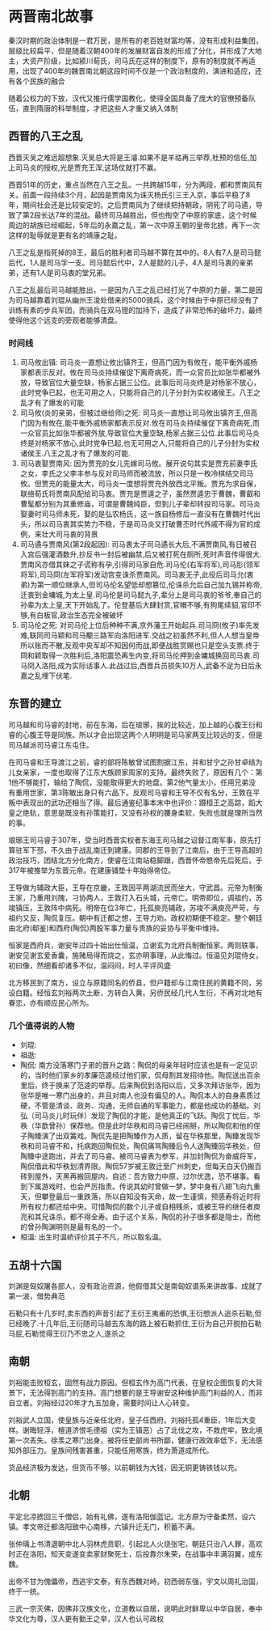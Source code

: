 # 两晋南北故事

秦汉时期的政治体制是一君万民，是所有的老百姓财富均等，没有形成利益集团，层级比较扁平，但是随着汉朝400年的发展财富自发的形成了分化，并形成了大地主，大资产阶级，比如颍川荀氏，司马氏在这样的制度下，原有的制度就不再适用，出现了400年的魏晋南北朝这段时间不仅是一个政治制度的，演进和适应，还有各个民族的融合

随着公权力的下放，汉代又推行儒学国教化，使得全国具备了庞大的官僚预备队伍，直到隋唐的科举制度，才把这些人才重又纳入体制

## 西晋的八王之乱

西晋灭吴之难远超想象.灭吴总大将是王濬.如果不是羊祜再三举荐,杜预的信任,加上司马炎的授权,光是贾充王浑,这场仗就打不赢。

西晋51年的历史，重点当然在八王之乱。一共跨越15年，分为两段，都和贾南风有关。前面一段持续3个月，起因是贾南风为诛灭杨氏引三王入京，事后平稳了8年，期间社会还是比较安定的。之后贾南风为了继续把持朝政，阴死了司马遹，导致了第2段长达7年的混战。最终司马越胜出，但也掏空了中原的家底，这个时候周边的胡族已经崛起，5年后的永嘉之乱，第一次中原王朝的皇帝北掳，再下一次这样的耻辱就是更有名的靖康之耻。

八王之乱是指死掉的8王，最后的胜利者司马越不算在其中的。8人有7人是司马懿后代，1人是司马孚一支。司马懿后代中，2人是懿的儿子，4人是司马衷的亲弟弟，还有1人是司马衷的堂兄弟。

八王之乱最后司马越能胜出，一是因为八王之乱已经打光了中原的力量，第二是因为司马越靠着刘琨从幽州王浚处借来的5000骑兵，这个时候由于中原已经没有了训练有素的步兵军团，而骑兵在双马镫的加持下，造成了非常恐怖的破坏力，最终使得他这个远支的旁观者能够清盘。

### 时间线

1. 司马攸出镇: 司马炎一直想让攸出镇齐王，但高门因为有攸在，能平衡外戚杨家都表示反对。攸在司马炎持续催促下离奇病死，而一众官员比如张华都被外放，导致官位大量空缺，杨家占据三公位。此事后司马炎终是对杨家不放心，此时党争已起，也无可用之人，只能将自己的儿子分封为实权诸侯王。八王之乱才有了爆发的可能
2. 司马攸(炎的亲弟，但被过继给师)之死: 司马炎一直想让司马攸出镇齐王,但高门因为有攸在,能平衡外戚杨家都表示反对.攸在司马炎持续催促下离奇病死,而一众官员比如张华都被外放,导致官位大量空缺,杨家占据三公位.此事后司马炎终是对杨家不放心,此时党争已起,也无可用之人,只能将自己的儿子分封为实权诸侯王.八王之乱才有了爆发的可能.
3. 司马衷娶贾南风: 因为贾充的女儿先嫁司马攸。展开说句其实是贾充前妻李氏之女，李氏之父李丰参与反对司马师而被流放，所以只是一枚冷棋结交司马攸。但贾充的能量太大，司马炎一度想将贾充外放西北平叛。贾充为求自保，联络荀氏将贾南风配给司马衷。贾充是贾逵之子，虽然贾逵忠于曹魏，曹叡和曹髦都分别为其重修庙，可谓是曹魏纯臣，但到儿子辈却转投司马家。司马炎娶妻时司马师未死，娶的是弘农杨氏，这一族自杨修后一直没有在曹魏时代出头，所以司马衷其实势力不稳，于是司马炎又打破曹丕时代外戚不得为官的成例，来壮大司马衷的背景
4. 司马遹与贾南风(第2段起因): 司马衷太子司马遹长大后,不满贾南风,有日被召入宫后强灌酒数升,抄反书一封后被幽禁,后又被打死在厕所,死时声音传得很大.贾南风亦借其妹之子谎称有孕,引得司马家自危.司马伦(右军将军),司马肜(领军将军),司马冏(左军将军)发动宫变诛杀贾南风。司马衷无子,此役后司马允(衷弟)为第一顺位继承人,但司马伦名望低却想篡位,伦诛杀允后自己加九锡并称帝,迁衷到金墉城,为太上皇.司马伦是司马懿九子,辈分上是司马衷的爷爷,奉自己的孙辈为太上皇,天下开始乱了。伦登基后大肆封赏,官帽不够,有狗尾续貂,官印不够,有白板官,政治生态完全被破坏
5. 司马伦之死: 对司马伦上位后种种不满,京外藩王开始起兵.司马冏(攸子)率先发难,联同司马颖和司马颙三路军向洛阳进军.交战之初虽然不利,但人人想当皇帝所以账而不散,反观中央军却不知因何而战,即便战胜赏赐也只是空头支票.终于冏和颖取得一次胜利后,洛阳震恐再生内变,将司马伦押到金墉城换回司马衷.司马冏入洛阳,成为实际话事人.此战过后,西晋兵员损失10万人,武备不足为日后永嘉之乱埋下伏笔.

## 东晋的建立

司马越和司马睿的封地，前在东海，后在琅琊，挨的比较近，加上越的心腹王衍和睿的心腹王导是同族。所以才会出现这两个人明明是司马家两支比较远的支，但是司马越派司马睿江东屯住。

在司马睿和王导渡江之前，睿的部将陈敏曾试图割据江东，并和甘宁之孙甘卓结为儿女亲家，一度也取得了江东大族顾家周家的支持。最终失败了，原因有几个：第1他不够能打，输给了陶侃，没能取得更大的地盘。第2他气量太小，任用兄弟没有重用世家，第3陈敏出身只有六品下。反观司马睿和王导不仅有名分，王敦在平叛中表现出的武功还相当了得。最后通鉴纪事本末中也评价：蹑桓王之高踪，蹈大皇之绝轨，意思是既没有孙策能打，又没有孙权的腰身柔软，失败也就是理所当然的事。

琅琊王司马睿于307年，受当时西晋实权者东海王司马越之诏督江南军事，原先打算驻军下邳，不久由于战乱南迁到建康。同郡的王导到了江南后，由于王导高超的政治技巧，团结北方分化南方，使睿在江南站稳脚跟，西晋怀帝愍帝先后死后，于317年被推举为东晋元帝。在建康铺垫十年始得帝位。

王导做为辅政大臣，王导在京畿，王敦因平两湖流民而坐大，守武昌。元帝为制衡王家，乃重用刘隗，刁协两人，王敦打入石头城，元帝亡。明帝即位，调祖约，苏竣镇压，王敦阵中病死。明帝在位3年亡，托孤庾亮辅政，苏竣不满庾亮严苛，与祖约又反，陶侃复压。朝中有迁都之想，王导力劝。政权初期便不稳定。整个朝廷由北府(郗鉴)和西府(陶侃)两股军事力量与贵族的妥协与平衡中维持。

恒家是西府兵，谢安年过四十始出仕恒温，立谢玄为北府兵制衡恒家。两则轶事，谢安见谢玄爱香囊，施赌局得而烧之，玄亦明事理，从此悔过。恒温见刘琨侍女，初曰像，然细看却诸多不似，温闷闷，时人平评风盛

北方移民到了南方，设立与原籍同名的侨县，但户籍却与江南住民的黄籍不同，另设白籍。经恒玄刘裕两次土断，方转白入黄。另侨民经几代人生衍，不再对北地有眷恋，亦有顺应民心所为。

### 几个值得说的人物

* 刘琨: 
* 祖逖: 
* 陶侃: 南方没落寒门子弟的晋升之路：陶侃的母亲年轻时应该也是有一定见识的，当时他们家乡的孝廉范逵经过他们家，侃母割其发招待他。陶侃送出百余里后，终于换来了范逵的举荐。后来陶侃到洛阳以后，又多次拜访张华，因为张华是唯一寒门出身的，并且对南人也没有偏见的人。陶侃本人的自身素质过硬，不管是清谈、政务、沟通，无师自通的军事能力，都是他成功的基础。刘弘（司马炎儿时玩伴）发现了陶侃的才能，是他真正的飞跃。陶侃丁忧后，华秩（华歆曾孙）保荐他。但是此时华秩和司马睿已经闹掰，所以陶侃和他的侄子陶臻演了出双簧戏。陶侃先是把陶臻作为人质，留在华秩那里，陶臻发现华秩和司马睿不和，托病跑回陶侃处，陶侃痛骂陶臻后令人送陶臻回华秩处，但陶臻中途跑出，并去了司马睿。被司马睿表为参军，并加封陶侃为奋威将军，陶侃借此和华秩划清界限。陶侃57岁被王敦迁至广州刺史，但每天白天仍搬百砖到屋外，天黑再搬回屋内，自述：吾方致力中原，过尔优逸，恐不堪事。看到下属游戏时，也会严厉指责。传说其幼时曾做一梦，梦中身有八翅飞向九重天，但攀登最后一重跌落，所以自知没有天命，故一生谨慎，预感寿将近时将所有权力都还给中央。可惜陶侃的数个儿子或自相残杀，或被王导的继任者庾亮和其兄诛杀，都不得全寿。由于这个关系，陶侃的孙子很多都是隐士，而他的曾孙陶渊明则是最有名的一个。
* 桓温: 出生时温峤评价其子不凡，所以取名温。

## 五胡十六国

刘渊是匈奴屠各部人，没有政治资源，他假借其父是南匈奴谱系来讲故事，成就了第一波，借势典范

石勒只有十几岁时,卖东西的声音引起了王衍王夷甫的恐惧,王衍想派人追杀石勒,但已经晚了.十几年后,王衍随司马越去东海的路上被石勒抓住,王衍为自己开脱拍石勒马屁,石勒觉得王衍乃不忠之人,遂杀之

## 南朝

刘裕能击败桓玄，固然有战力原因。但桓玄作为高门代表，在皇权企图恢复的大背景下，无法得到高门的支持。高门想要的是王导谢安这种维护高门利益的人，而非自立者。刘裕经过20年才九五加身，需要时间让人心转变。

刘裕武人立国，使皇族与近亲任北府，皇子任西府。刘裕托孤4重臣，1年后大变样。谢晦轻浮，檀道济恨毛德祖（实为王镇恶）占了北伐之攻，不救虎牢，致北境第一次丢失。徐羡之寒门出身，被将任吏部尚书所鄙，健康行政效率低下，无法感知外部压力。皇族间残害甚重，只能任用寒族，终为萧道成所代。

货品经济极为发达，但货币不够，以前朝钱为大钱，因无铜更铸铁钱以充。

## 北朝

平定北凉掳回三千僧侣，始有礼佛，遂有洛阳伽蓝记。北方原为守备柔然，设六镇。孝文帝迁都洛阳致中心南移，六镇升迁无门，积蓄不满。

张仲瑀上书清退朝中北人羽林虎贲职，引起北人火烧张宅，朝廷只治八人罪，高欢时正在洛阳，知天变遂变卖家财聚死士，后投靠尔朱荣，在战事中丰满羽翼，成东魏。

出帝不甘为傀儡帝，西逃宇文泰，有东西魏对峙。初西弱东强，宇文以周礼治国，终于一统。

三武一宗灭佛，因佛非汉族文化，立道教以自居，说明此时鲜卑以中华自居，奉中华文化为尊，汉人更有勤王之举，汉人也认可政权
